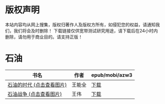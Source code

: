 # 版权声明

本站内容均从网上搜集，版权归著作人及版权方所有，如侵犯您的权益，请通知我们，我们将会及时删除！ 下载链接仅供宽带测试研究用途，请下载后在24小时内删除，请勿用于商业目的。请支持正版！

# 石油

| 书名 | 作者 | epub/mobi/azw3 |
| --- | --- | --- |
| [石油的时代 (点击查看图片)](https://www.dushupai.com/attachment/2024/06/10/ea3a68f686e442a3.jpg) | 王能全 | [下载](https://url89.ctfile.com/f/31084289-1357004215-adccfc?p=8866) |
| [石油战争 (点击查看图片)](https://www.dushupai.com/attachment/2024/06/08/b82450ec87fb4a70.jpg) | 王伟 | [下载](https://url89.ctfile.com/f/31084289-1357045666-1ba195?p=8866) |
